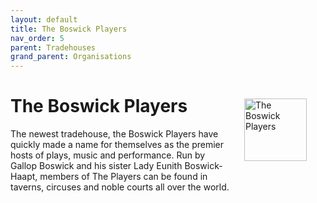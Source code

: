 ```yaml
---
layout: default
title: The Boswick Players
nav_order: 5
parent: Tradehouses
grand_parent: Organisations
---
```

<img src="/shysba/img/boswick.png"
     alt="The Boswick Players"
     style="float: right; margin: 30px; width: 100px;" />

# The Boswick Players

The newest tradehouse, the Boswick Players have quickly made a name for themselves as the premier hosts of plays, music and performance. Run by Gallop Boswick and his sister Lady Eunith Boswick-Haapt, members of The Players can be found in taverns, circuses and noble courts all over the world.